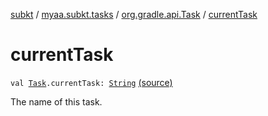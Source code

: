 [subkt](../../index.md) / [myaa.subkt.tasks](../index.md) / [org.gradle.api.Task](index.md) / [currentTask](./current-task.md)

# currentTask

`val `[`Task`](https://docs.gradle.org/current/javadoc/org/gradle/api/Task.html)`.currentTask: `[`String`](https://kotlinlang.org/api/latest/jvm/stdlib/kotlin/-string/index.html) [(source)](https://github.com/Myaamori/SubKt/blob/0.1.10/src/main/kotlin/myaa/subkt/tasks/tasks.kt#L401)

The name of this task.

